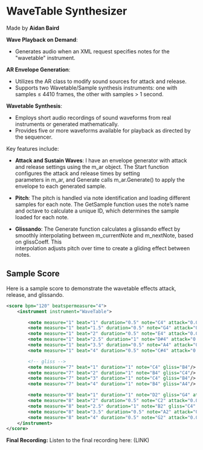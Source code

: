 # WaveTable Synthesizer
Made by **Aidan Baird**

 **Wave Playback on Demand**: 
   - Generates audio when an XML request specifies notes for the "wavetable" instrument.

 **AR Envelope Generation**: 
   - Utilizes the AR class to modify sound sources for attack and release. 
   - Supports two Wavetable/Sample synthesis instruments: one with samples ≤ 4410 frames, the other with samples > 1 second.

 **Wavetable Synthesis**: 
   - Employs short audio recordings of sound waveforms from real instruments or generated mathematically. 
   - Provides five or more waveforms available for playback as directed by the sequencer.

Key features include:

- **Attack and Sustain Waves**: I have an envelope generator with attack and release settings using the m_ar object. The Start function configures the attack and release times by setting       
                                parameters in m_ar, and Generate calls m_ar.Generate() to apply the envelope to each generated sample.

-  **Pitch**: The pitch is handled via note identification and loading different samples for each note. The GetSample function uses the note’s name and octave to calculate a unique ID, which                   determines the sample loaded for each note.

-  **Glissando**: The Generate function calculates a glissando effect by smoothly interpolating between m_currentNote and m_nextNote, based on glissCoeff. This          
                  interpolation adjusts pitch over time to create a gliding effect between notes.

## Sample Score
Here is a sample score to demonstrate the wavetable effects attack, release, and glissando.
```xml
<score bpm="120" beatspermeasure="4">
    <instrument instrument="WaveTable">

        <note measure="1" beat="1" duration="0.5" note="C4" attack="0.02" release="0.2"/>
        <note measure="1" beat="1.5" duration="0.5" note="G4" attack="0.02" release="0.2"/>
        <note measure="1" beat="2" duration="0.5" note="E4" attack="0.02" release="0.2"/>
        <note measure="1" beat="2.5" duration="1" note="D#4" attack="0.02" release="0.5"/>
        <note measure="1" beat="3.5" duration="0.5" note="A4" attack="0.02" release="0.2"/>
        <note measure="1" beat="4" duration="0.5" note="C#4" attack="0.02" release="0.2"/>

        <!-- gliss -->
        <note measure="7" beat="1" duration="1" note="C4" gliss="B4"/>
        <note measure="7" beat="2" duration="1" note="B4" gliss="C4"/>
        <note measure="7" beat="3" duration="1" note="C4" gliss="B4"/>
        <note measure="7" beat="4" duration="1" note="B4" gliss="A4"/>

        <note measure="8" beat="1" duration="1" note="D2" gliss="G4" attack="0.02" release="0.5"/>
        <note measure="8" beat="2" duration="0.5" note="C2" attack="0.02" release="0.2"/>
        <note measure="8" beat="2.5" duration="1" note="B2" gliss="C4" attack="0.02" release="0.5"/>
        <note measure="8" beat="3.5" duration="0.5" note="A2" attack="0.02" release="0.2"/>
        <note measure="8" beat="4" duration="0.5" note="G2" attack="0.02" release="0.2"/>
    </instrument>
</score>
```

**Final Recording:** 
Listen to the final recording here: (LINK)
